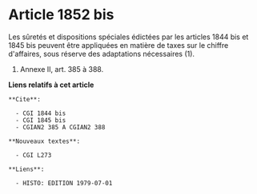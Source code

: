 # Article 1852 bis

Les sûretés et dispositions spéciales édictées par les articles 1844 bis et 1845 bis peuvent être appliquées en matière de
taxes sur le chiffre d'affaires, sous réserve des adaptations nécessaires (1).

1)  Annexe II, art. 385 à 388.

**Liens relatifs à cet article**

	**Cite**:

	  - CGI 1844 bis
	  - CGI 1845 bis
	  - CGIAN2 385 A CGIAN2 388

	**Nouveaux textes**:

	  - CGI L273

	**Liens**:

	  - HISTO: EDITION 1979-07-01
